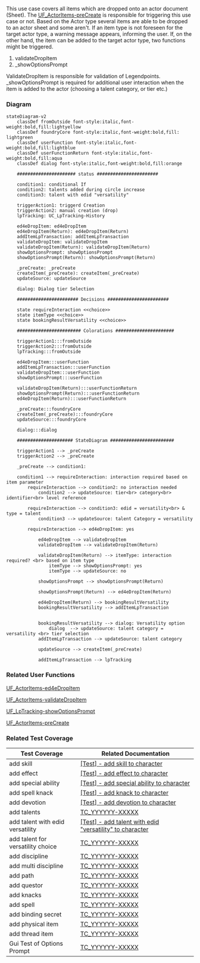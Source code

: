 This use case covers all items which are dropped onto an actor document (Sheet). The [UF_ActorItems-preCreate](../User%20Functions/UF_AssignLpPrompt-preCreate.md) is responsible for triggering this use case or not. Based on the Actor type several items are able to be dropped to an actor sheet and some aren't. If an item type is not foreseen for the target actor type, a warning message appears, informing the user. If, on the other hand, the item can be added to the target actor type, two functions might be triggered.
1. validateDropItem
2. _showOptionsPrompt

ValidateDropItem is responsible for validation of Legendpoints.
_showOptionsPrompt is required for additional user interaction when the item is added to the actor (choosing a talent category, or tier etc.)

### Diagram
```mermaid
stateDiagram-v2
    classDef fromOutside font-style:italic,font-weight:bold,fill:lightyellow
    classDef foundryCore font-style:italic,font-weight:bold,fill: lightgreen
    classDef userFunction font-style:italic,font-weight:bold,fill:lightblue
    classDef userFunctionReturn font-style:italic,font-weight:bold,fill:aqua
    classDef dialog font-style:italic,font-weight:bold,fill:orange

    ###################### status #######################

    condition1: conditional If
    condition2: talents added during circle increase
    condition3: talent with edid "versatility"

    triggerAction1: triggerd Creation
    triggerAction2: manual creation (drop)
    lpTracking: UC_LpTracking-History

    ed4eDropItem: ed4eDropItem
    ed4eDropItem(Return): ed4eDropItem(Return)
    addItemLpTransaction: addItemLpTransaction
    validateDropItem: validateDropItem
    validateDropItem(Return): validateDropItem(Return)
    showOptionsPrompt: showOptionsPrompt
    showOptionsPrompt(Return): showOptionsPrompt(Return)

    _preCreate: _preCreate
    createItem(_preCreate): createItem(_preCreate)
    updateSource: updateSource

    dialog: Dialog tier Selection

    ####################### Decisions #######################

    state requireInteraction <<choice>>
    state itemType <<choice>>
    state bookingResultVersatility <<choice>>

    ######################## Colorations ######################

    triggerAction1:::fromOutside
    triggerAction2:::fromOutside
    lpTracking:::fromOutside

    ed4eDropItem:::userFunction
    addItemLpTransaction:::userFunction
    validateDropItem:::userFunction
    showOptionsPrompt:::userFunction

    validateDropItem(Return):::userFunctionReturn
    showOptionsPrompt(Return):::userFunctionReturn
    ed4eDropItem(Return):::userFunctionReturn

    _preCreate:::foundryCore
    createItem(_preCreate):::foundryCore
    updateSource:::foundryCore

    dialog:::dialog

    ##################### StateDiagram ########################

    triggerAction1 --> _preCreate
    triggerAction2 --> _preCreate

    _preCreate --> condition1: 

    condition1 --> requireInteraction: interaction required based on item parameter
        requireInteraction --> condition2: no interaction needed
            condition2 --> updateSource: tier<br> category<br> identifier<br> level reference
            
        requireInteraction --> condition3: edid = versatility<br> & type = talent
            condition3 --> updateSource: talent Category = versatility
           
        requireInteraction --> ed4eDropItem: yes

            ed4eDropItem --> validateDropItem
            validateDropItem --> validateDropItem(Return)
            
            validateDropItem(Return) --> itemType: interaction required? <br> based on item type
                itemType --> showOptionsPrompt: yes
                itemType --> updateSource: no

            showOptionsPrompt --> showOptionsPrompt(Return)

            showOptionsPrompt(Return) --> ed4eDropItem(Return)
            
            ed4eDropItem(Return) --> bookingResultVersatility
            bookingResultVersatility --> addItemLpTransaction
            
            
            bookingResultVersatility --> dialog: Versatility option
                dialog  --> updateSource: talent category = versatility <br> tier selection
            addItemLpTransaction --> updateSource: talent category

            updateSource --> createItem(_preCreate)

            addItemLpTransaction --> lpTracking
```

### Related User Functions

[UF_ActorItems-ed4eDropItem](../User%20Functions/UF_ActorItems-ed4eDropItem.md)

[UF_ActorItems-validateDropItem](../User%20Functions/UF_ActorItems-validateDropItem.md)

[UF_LpTracking-showOptionsPrompt](../User%20Functions/UF_LpTracking-showOptionsPrompt.md)

[UF_ActorItems-preCreate](../User%20Functions/UF_ActorItems-preCreate.md)


### Related Test Coverage

| Test Coverage | Related Documentation |
|---------------|-----------------------|
| add skill | [[Test] - add skill to character](https://github.com/patrickmohrmann/earthdawn4eV2/issues/846) |
| add effect | [[Test] - add effect to character](https://github.com/patrickmohrmann/earthdawn4eV2/issues/851) |
| add special ability | [[Test] - add special ability to character](https://github.com/patrickmohrmann/earthdawn4eV2/issues/849) |
| add spell knack | [[Test] - add knack to character](https://github.com/patrickmohrmann/earthdawn4eV2/issues/845) |
| add devotion | [[Test] - add devotion to character](https://github.com/patrickmohrmann/earthdawn4eV2/issues/844) |
| add talents | [TC_YYYYYY-XXXXX](https://github.com/patrickmohrmann/earthdawn4eV2/issues/) |
| add talent with edid versatility | [[Test] - add talent with edid "versatility" to character](https://github.com/patrickmohrmann/earthdawn4eV2/issues/842) |
| add talent for versatility choice | [TC_YYYYYY-XXXXX](https://github.com/patrickmohrmann/earthdawn4eV2/issues/) |
| add discipline | [TC_YYYYYY-XXXXX](https://github.com/patrickmohrmann/earthdawn4eV2/issues/) |
| add multi discipline | [TC_YYYYYY-XXXXX](https://github.com/patrickmohrmann/earthdawn4eV2/issues/) |
| add path | [TC_YYYYYY-XXXXX](https://github.com/patrickmohrmann/earthdawn4eV2/issues/) |
| add questor | [TC_YYYYYY-XXXXX](https://github.com/patrickmohrmann/earthdawn4eV2/issues/) |
| add knacks | [TC_YYYYYY-XXXXX](https://github.com/patrickmohrmann/earthdawn4eV2/issues/) |
| add spell | [TC_YYYYYY-XXXXX](https://github.com/patrickmohrmann/earthdawn4eV2/issues/) |
| add binding secret | [TC_YYYYYY-XXXXX](https://github.com/patrickmohrmann/earthdawn4eV2/issues/) |
| add physical item | [TC_YYYYYY-XXXXX](https://github.com/patrickmohrmann/earthdawn4eV2/issues/) |
| add thread item | [TC_YYYYYY-XXXXX](https://github.com/patrickmohrmann/earthdawn4eV2/issues/) |
| Gui Test of Options Prompt | [TC_YYYYYY-XXXXX](https://github.com/patrickmohrmann/earthdawn4eV2/issues/) |



